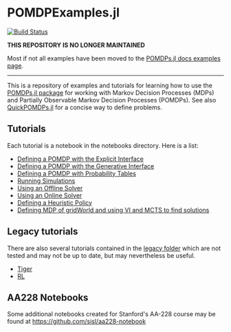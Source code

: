 # POMDPExamples.jl

[![Build Status](https://travis-ci.org/JuliaPOMDP/POMDPExamples.jl.svg?branch=master)](https://travis-ci.org/JuliaPOMDP/POMDPExamples.jl)

**THIS REPOSITORY IS NO LONGER MAINTAINED**

Most if not all examples have been moved to the [POMDPs.jl docs examples page](https://juliapomdp.github.io/POMDPs.jl/stable/examples).

---

This is a repository of examples and tutorials for learning how to use the [POMDPs.jl package](https://github.com/JuliaPOMDP/POMDPs.jl) for working with Markov Decision Processes (MDPs) and Partially Observable Markov Decision Processes (POMDPs). See also [QuickPOMDPs.jl](https://github.com/JuliaPOMDP/QuickPOMDPs.jl) for a concise way to define problems.

## Tutorials

Each tutorial is a notebook in the notebooks directory. Here is a list:

- [Defining a POMDP with the Explicit Interface](notebooks/Defining-a-POMDP-with-the-Explicit-Interface.ipynb)
- [Defining a POMDP with the Generative Interface](notebooks/Defining-a-POMDP-with-the-Generative-Interface.ipynb)
- [Defining a POMDP with Probability Tables](https://github.com/JuliaPOMDP/POMDPExamples.jl/blob/master/notebooks/Defining-a-tabular-POMDP.ipynb)
- [Running Simulations](notebooks/Running-Simulations.ipynb)
- [Using an Offline Solver](notebooks/Using-an-Offline-Solver.ipynb)
- [Using an Online Solver](notebooks/Using-an-Online-Solver.ipynb)
- [Defining a Heuristic Policy](notebooks/Defining-a-Heuristic-Policy.ipynb)
- [Defining MDP of gridWorld and using VI and MCTS to find solutions](notebooks/GridWorld.ipynb)

## Legacy tutorials

There are also several tutorials contained in the [legacy folder](legacy) which are not tested and may not be up to date, but may nevertheless be useful.

- [Tiger](legacy/Tiger.ipynb)
- [RL](legacy/rl-tuto/reinforcement_learning_tutorial.ipynb)

## AA228 Notebooks

Some additional notebooks created for Stanford's AA-228 course may be found at https://github.com/sisl/aa228-notebook
